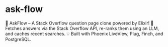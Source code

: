 # ask-flow
🚀 AskFlow – A Stack Overflow question page clone powered by Elixir!
🔎 Fetches answers via the Stack Overflow API, re-ranks them using an LLM, and caches recent searches.
💡 Built with Phoenix LiveView, Plug, Finch, and PostgreSQL.
